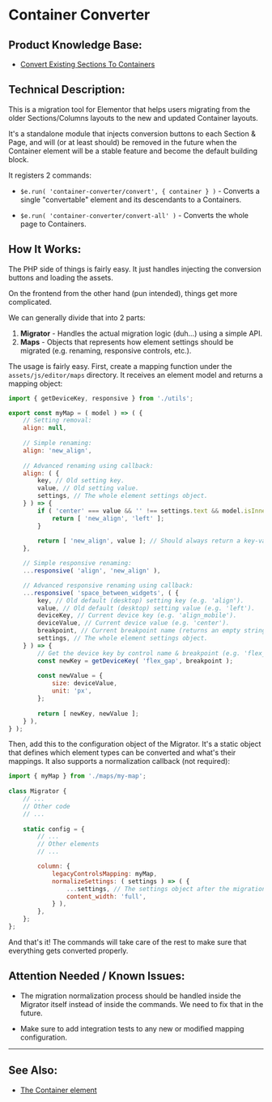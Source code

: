 # Container Converter

## Product Knowledge Base:

- [Convert Existing Sections To Containers](https://elementor.com/help/convert-existing-sections-to-containers/)

## Technical Description:

This is a migration tool for Elementor that helps users migrating from the older Sections/Columns layouts to the new and
updated Container layouts.

It's a standalone module that injects conversion buttons to each Section & Page, and will (or at least should) be
removed in the future when the Container element will be a stable feature and become the default building block.

It registers 2 commands:

- `$e.run( 'container-converter/convert', { container } )` - Converts a single "convertable" element and its descendants to a Containers.


- `$e.run( 'container-converter/convert-all' )` - Converts the whole page to Containers.

## How It Works:

The PHP side of things is fairly easy. It just handles injecting the conversion buttons and loading the assets.

On the frontend from the other hand (pun intended), things get more complicated.

We can generally divide that into 2 parts:

1. **Migrator** - Handles the actual migration logic (duh...) using a simple API.
2. **Maps** - Objects that represents how element settings should be migrated (e.g. renaming, responsive controls, etc.).

The usage is fairly easy. First, create a mapping function under the `assets/js/editor/maps` directory. It receives an element model and returns a mapping object:
	
```js
import { getDeviceKey, responsive } from './utils';

export const myMap = ( model ) => ( {
	// Setting removal:
	align: null,
	
	// Simple renaming:
	align: 'new_align',
	
	// Advanced renaming using callback:
	align: ( {
		key, // Old setting key.
		value, // Old setting value.
		settings, // The whole element settings object.
	} ) => {
		if ( 'center' === value && '' !== settings.text && model.isInner ) {
			return [ 'new_align', 'left' ];
		}
		
		return [ 'new_align', value ]; // Should always return a key-value tuple.
	},

	// Simple responsive renaming:
	...responsive( 'align', 'new_align' ),

	// Advanced responsive renaming using callback:
	...responsive( 'space_between_widgets', ( {
		key, // Old default (desktop) setting key (e.g. 'align').
		value, // Old default (desktop) setting value (e.g. 'left').
		deviceKey, // Current device key (e.g. 'align_mobile').
		deviceValue, // Current device value (e.g. 'center').
		breakpoint, // Current breakpoint name (returns an empty string for desktop, and device name for others).
		settings, // The whole element settings object.
	} ) => {
		// Get the device key by control name & breakpoint (e.g. 'flex_gap', 'flex_gap_mobile').
		const newKey = getDeviceKey( 'flex_gap', breakpoint );
		
		const newValue = {
			size: deviceValue,
			unit: 'px',
		};
		
		return [ newKey, newValue ];
	} ),
} );
```

Then, add this to the configuration object of the Migrator. It's a static object that defines which element types can
be converted and what's their mappings. It also supports a normalization callback (not required):  
```js
import { myMap } from './maps/my-map';
		
class Migrator {
	// ...
	// Other code
	// ...
	
	static config = {
		// ...
		// Other elements
		// ...

		column: {
			legacyControlsMapping: myMap,
			normalizeSettings: ( settings ) => ( {
				...settings, // The settings object after the migration.
				content_width: 'full',
			} ),
		},
	};
};
```

And that's it! The commands will take care of the rest to make sure that everything gets converted properly.

## Attention Needed / Known Issues:

- The migration normalization process should be handled inside the Migrator itself instead of inside the commands.
  We need to fix that in the future.


- Make sure to add integration tests to any new or modified mapping configuration.
___

## See Also:

- [The Container element](../../includes/elements/container.md)
